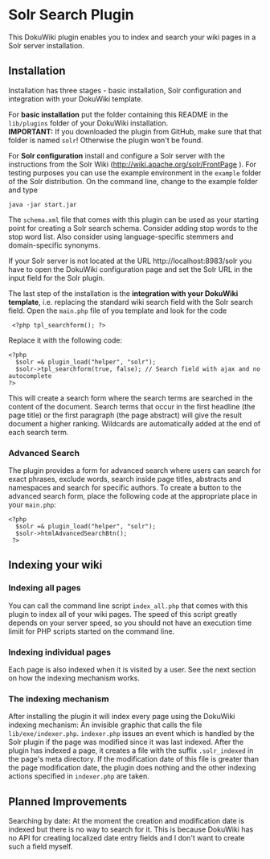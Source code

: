 Solr Search Plugin
==================

This DokuWiki plugin enables you to index and search your wiki pages in a Solr  server installation.

Installation
------------
Installation has three stages - basic installation, Solr configuration and integration with your DokuWiki template.

For **basic installation** put the folder containing this README in the `lib/plugins` folder of your DokuWiki installation.  
**IMPORTANT:** If you downloaded the plugin from GitHub, make sure that that folder is named `solr`! Otherwise the plugin won't be found.

For **Solr configuration** install and configure a Solr server with the instructions from the Solr Wiki (http://wiki.apache.org/solr/FrontPage ). For testing purposes you can use the example environment in the `example` folder of the Solr distribution. On the command line, change to the example folder and type

    java -jar start.jar

The `schema.xml` file that comes with this plugin can be used as your starting  point for creating a Solr search schema. Consider adding stop words to the stop word list. Also consider using language-specific stemmers and domain-specific synonyms.

If your Solr server is not located at the URL http://localhost:8983/solr you have to open the DokuWiki configuration page and set the Solr URL in the input field for the Solr plugin.

The last step of the installation is the **integration with your DokuWiki template**, i.e. replacing the standard wiki search field with the Solr search field. Open the `main.php` file of you template and look for the code

     <?php tpl_searchform(); ?>

Replace it with the following code:

    <?php 
      $solr =& plugin_load("helper", "solr");
      $solr->tpl_searchform(true, false); // Search field with ajax and no autocomplete
    ?> 
    
This will create a search form where the search terms are searched in the content of the document. Search terms that occur in the first headline (the page title) or the first paragraph (the page abstract) will give the result document a higher ranking. Wildcards are automatically added at the end of each search term.

### Advanced Search ###
The plugin provides a form for advanced search where users can search for exact phrases, exclude words, search inside page titles, abstracts and namespaces and search for specific authors. To create a button to the advanced search form, place the following code at the appropriate place in your `main.php`:

    <?php
      $solr =& plugin_load("helper", "solr");
      $solr->htmlAdvancedSearchBtn();
     ?>

Indexing your wiki
------------------

### Indexing all pages ###
You can call the command line script `index_all.php` that comes with this plugin to index all of your wiki pages. The speed of this script greatly depends on your server speed, so you should not have an execution time limiit for PHP scripts started on the command line.

### Indexing individual pages ###
Each page is also indexed when it is visited by a user. See the next section on how the indexing mechanism works.

### The indexing mechanism ###
After installing the plugin it will index every page using the DokuWiki indexing mechanism: An invisible graphic that calls the file `lib/exe/indexer.php`. `indexer.php` issues an event which is handled by the Solr plugin if the page was modified since it was last indexed. After the plugin has indexed a page, it creates a file with the suffix `.solr_indexed` in the page's meta directory. If the modification date of this file is greater than the page modification date, the plugin does nothing and the other indexing actions specified in `indexer.php` are taken.

Planned Improvements
--------------------
Searching by date: At the moment the creation and modification date is indexed but there is no way to search for it. This is because DokuWiki has no API for creating localized date entry fields and I don't want to create such a field myself. 

